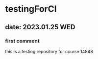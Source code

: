 # testingForCI

## date: 2023.01.25 WED

### first comment
this is a testing repository for course 14848
